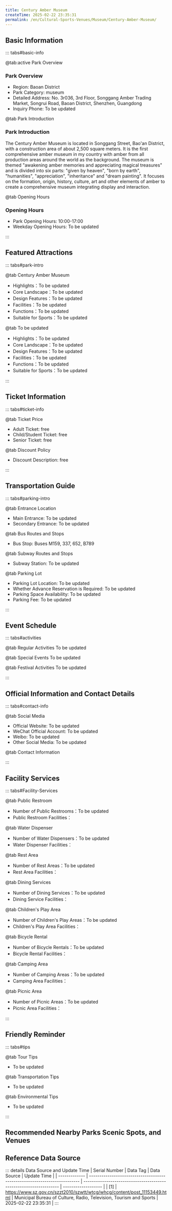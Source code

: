 ```yaml
---
title: Century Amber Museum
createTime: 2025-02-22 23:35:31
permalink: /en/Cultural-Sports-Venues/Museum/Century-Amber-Museum/
---
```



<script setup>
import ImageSwiper from '/.vuepress/theme/components/ImageSwiper.vue'
// 轮播图数据
const swiperItems = [
    {
                link: 'https://www.sz.gov.cn/img/4/4105/4105824/11153449.png',
                title: 'Century Amber Museum',
                description: "The Century Amber Museum is located in Songgang Street, Bao'an District, with a construction area of...",
                author: 'Municipal Bureau of Culture, Radio, Television, Tourism and Sports',
                date: '2025/02/23'
                },
  {
                link: 'https://www.sz.gov.cn/img/4/4105/4105824/11153449.png',
                title: 'Century Amber Museum',
                description: "The Century Amber Museum is located in Songgang Street, Bao'an District, with a construction area of...",
                author: 'Municipal Bureau of Culture, Radio, Television, Tourism and Sports',
                date: '2025/02/23'
                }
]
// 配置项
const swiperConfig = {
  height: 500,
  showInfo: true
}
</script>
<!-- 轮播图组件 -->
<ImageSwiper :items="swiperItems" :config="swiperConfig" />



## Basic Information

::: tabs#basic-info

@tab:active Park Overview
### Park Overview
- Region: Baoan District
- Park Category: museum
- Detailed Address: No. 3r036, 3rd Floor, Songgang Amber Trading Market, Songrui Road, Baoan District, Shenzhen, Guangdong
- Inquiry Phone: To be updated

@tab Park Introduction
### Park Introduction
The Century Amber Museum is located in Songgang Street, Bao'an District, with a construction area of about 2,500 square meters. It is the first comprehensive amber museum in my country with amber from all production areas around the world as the background. The museum is themed "awakening amber memories and appreciating magical treasures" and is divided into six parts: "given by heaven", "born by earth", "humanities", "appreciation", "inheritance" and "dream painting". It focuses on the formation, origin, history, culture, art and other elements of amber to create a comprehensive museum integrating display and interaction.

@tab Opening Hours
### Opening Hours
- Park Opening Hours: 10:00-17:00
- Weekday Opening Hours: To be updated

:::

## Featured Attractions

::: tabs#park-intro

@tab Century Amber Museum
<ImageCard
image="https://www.sz.gov.cn/img/4/4105/4105824/11153449.png"
    title="Century Amber Museum"
    description="The Century Amber Museum is located in Songgang Street, Bao'an District, with a construction area of about 2,500 square meters. It is the first comprehensive amber museum in my country with amber from all production areas around the world as the background. The museum is themed 'awakening amber memories and appreciating magical treasures' and is divided into six parts: 'given by heaven', 'born by earth', 'humanities', 'appreciation', 'inheritance' and 'dream painting'. It focuses on the formation, origin, history, culture, art and other elements of amber to create a comprehensive museum integrating display and interaction."
    date=""
    author="Municipal Bureau of Culture, Radio, Television, Tourism and Sports"
/>


- Highlights：To be updated
- Core Landscape：To be updated
- Design Features：To be updated
- Facilities：To be updated
- Functions：To be updated
- Suitable for Sports：To be updated

@tab To be updated
<ImageCard
image="https://www.sz.gov.cn/img/4/4105/4105824/11153449.png"
    title="Century Amber Museum"
    description="The Century Amber Museum is located in Songgang Street, Bao'an District, with a construction area of about 2,500 square meters. It is the first comprehensive amber museum in my country with amber from all production areas around the world as the background. The museum is themed  'awakening amber memories and appreciating magical treasures' and is divided into six parts: 'given by heaven', 'born by earth', 'humanities', 'appreciation', 'inheritance' and 'dream painting'. It focuses on the formation, origin, history, culture, art and other elements of amber to create a comprehensive museum integrating display and interaction."
    date=""
    author="Municipal Bureau of Culture, Radio, Television, Tourism and Sports"
/>


- Highlights：To be updated
- Core Landscape：To be updated
- Design Features：To be updated
- Facilities：To be updated
- Functions：To be updated
- Suitable for Sports：To be updated

:::

## Ticket Information

::: tabs#ticket-info

@tab Ticket Price
- Adult Ticket: free
- Child/Student Ticket: free
- Senior Ticket: free

@tab Discount Policy
- Discount Description: free

:::

## Transportation Guide

::: tabs#parking-intro

@tab Entrance Location
- Main Entrance: To be updated
- Secondary Entrance: To be updated

@tab Bus Routes and Stops
- Bus Stop: Buses M159, 337, 652, B789

@tab Subway Routes and Stops
- Subway Station: To be updated

@tab Parking Lot
- Parking Lot Location: To be updated
- Whether Advance Reservation is Required: To be updated
- Parking Space Availability: To be updated
- Parking Fee: To be updated

:::

## Event Schedule

::: tabs#activities

@tab Regular Activities
To be updated

@tab Special Events
To be updated

@tab Festival Activities
To be updated

:::

## Official Information and Contact Details

::: tabs#contact-info

@tab Social Media
- Official Website: To be updated
- WeChat Official Account: To be updated
- Weibo: To be updated
- Other Social Media: To be updated

@tab Contact Information

:::

## Facility Services

::: tabs#Facility-Services

@tab Public Restroom
- Number of Public Restrooms：To be updated
- Public Restroom Facilities：

@tab Water Dispenser
- Number of Water Dispensers：To be updated
- Water Dispenser Facilities：

@tab Rest Area
- Number of Rest Areas：To be updated
- Rest Area Facilities：

@tab Dining Services
- Number of Dining Services：To be updated
- Dining Service Facilities：

@tab Children's Play Area
- Number of Children's Play Areas：To be updated
- Children's Play Area Facilities：

@tab Bicycle Rental
- Number of Bicycle Rentals：To be updated
- Bicycle Rental Facilities：

@tab Camping Area
- Number of Camping Areas：To be updated
- Camping Area Facilities：

@tab Picnic Area
- Number of Picnic Areas：To be updated
- Picnic Area Facilities：

:::

## Friendly Reminder

::: tabs#tips

@tab Tour Tips
- To be updated

@tab Transportation Tips
- To be updated

@tab Environmental Tips
- To be updated

:::

## Recommended Nearby Parks Scenic Spots, and Venues

<CardGrid>
  <ImageCard
        image="https://www.sz.gov.cn/img/4/4097/4097243/11116830.jpg"
        title="Shajing Oyster Culture Museum"
        description="The Shajing Oyster Culture Museum is located at No. 299 Shajing Street, Shajing Subdistrict, Bao'an District. It was built in 2009. The exhibition hall covers an area of 600 square meters and has more than 500 collections. It is the first thematic museum in Shenzhen to display the development history and oyster culture of Shajing oysters. The museum has rich exhibits, mainly showing the development history, breeding history, processing technology, production tools, and production and living customs of oyster farmers."
        href="/en/Cultural-Sports-Venues/Museum/Shajing-Oyster-Culture-Museum/"
        author="To be updated"
        date="2025/01/02"
      />
      <ImageCard
        image="https://www.sz.gov.cn/img/4/4097/4097243/11116830.jpg"
        title="Shajing Oyster Culture Museum"
        description="The Shajing Oyster Culture Museum is located at No. 299 Shajing Street, Shajing Subdistrict, Bao'an District. It was built in 2009. The exhibition hall covers an area of 600 square meters and has more than 500 collections. It is the first thematic museum in Shenzhen to display the development history and oyster culture of Shajing oysters. The museum has rich exhibits, mainly showing the development history, breeding history, processing technology, production tools, and production and living customs of oyster farmers."
        href="/en/Cultural-Sports-Venues/Museum/Shajing-Oyster-Culture-Museum/"
        author="To be updated"
        date="2025/01/02"
      />
    </CardGrid>


## Reference Data Source

::: details Data Source and Update Time
| Serial Number | Data Tag                                                                  | Data Source                                                        | Update Time         |
| ------------- | ------------------------------------------------------------------------- | ------------------------------------------------------------------ | ------------------- |
| [1]           | https://www.sz.gov.cn/szzt2010/szwtt/wtcg/whcg/content/post_11153449.html | Municipal Bureau of Culture, Radio, Television, Tourism and Sports | 2025-02-22 23:35:31 |
:::

